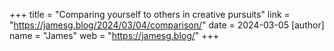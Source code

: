 +++
title = "Comparing yourself to others in creative pursuits"
link = "https://jamesg.blog/2024/03/04/comparison/"
date = 2024-03-05
[author]
	name = "James"
	web = "https://jamesg.blog/"
+++
